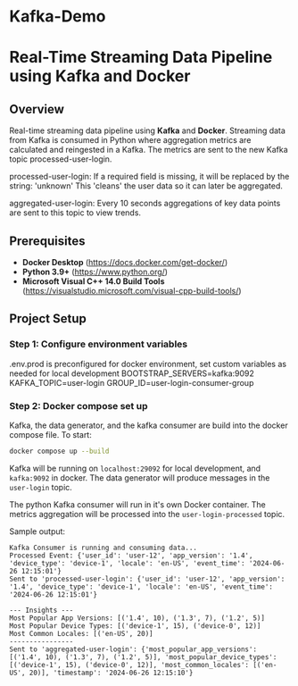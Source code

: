 # Kafka-Demo

# Real-Time Streaming Data Pipeline using Kafka and Docker

## Overview
Real-time streaming data pipeline using **Kafka** and **Docker**. Streaming data from Kafka is consumed in Python where aggregation metrics are calculated and reingested in a Kafka. The metrics are sent to the new Kafka topic processed-user-login.

processed-user-login:
If a required field is missing, it will be replaced by the string: 'unknown'
This 'cleans' the user data so it can later be aggregated.

aggregated-user-login:
Every 10 seconds aggregations of key data points are sent to this topic to view trends.


## Prerequisites

- **Docker Desktop** (https://docs.docker.com/get-docker/)
- **Python 3.9+** (https://www.python.org/)
- **Microsoft Visual C++ 14.0 Build Tools** (https://visualstudio.microsoft.com/visual-cpp-build-tools/)

## Project Setup

### Step 1: Configure environment variables
.env.prod is preconfigured for docker environment, set custom variables as needed for local development
BOOTSTRAP_SERVERS=kafka:9092
KAFKA_TOPIC=user-login
GROUP_ID=user-login-consumer-group

### Step 2: Docker compose set up
Kafka, the data generator, and the kafka consumer are build into the docker compose file.
To start:

```bash
docker compose up --build
```

Kafka will be running on `localhost:29092` for local development, and `kafka:9092` in docker. The data generator will produce messages in the `user-login` topic.

The python Kafka consumer will run in it's own Docker container. The metrics aggregation will be processed into the `user-login-processed` topic.

Sample output:

```
Kafka Consumer is running and consuming data...
Processed Event: {'user_id': 'user-12', 'app_version': '1.4', 'device_type': 'device-1', 'locale': 'en-US', 'event_time': '2024-06-26 12:15:01'}
Sent to 'processed-user-login': {'user_id': 'user-12', 'app_version': '1.4', 'device_type': 'device-1', 'locale': 'en-US', 'event_time': '2024-06-26 12:15:01'}

--- Insights ---
Most Popular App Versions: [('1.4', 10), ('1.3', 7), ('1.2', 5)]
Most Popular Device Types: [('device-1', 15), ('device-0', 12)]
Most Common Locales: [('en-US', 20)]
----------------
Sent to 'aggregated-user-login': {'most_popular_app_versions': [('1.4', 10), ('1.3', 7), ('1.2', 5)], 'most_popular_device_types': [('device-1', 15), ('device-0', 12)], 'most_common_locales': [('en-US', 20)], 'timestamp': '2024-06-26 12:15:10'}
```